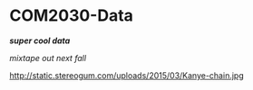 # COM2030-Data

***__super cool data__***


*mixtape out next fall*

http://static.stereogum.com/uploads/2015/03/Kanye-chain.jpg
